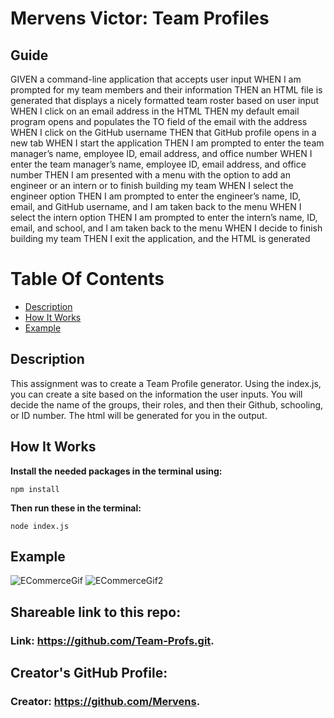 # Mervens Victor: Team Profiles

## Guide
GIVEN a command-line application that accepts user input
WHEN I am prompted for my team members and their information
THEN an HTML file is generated that displays a nicely formatted team roster based on user input
WHEN I click on an email address in the HTML
THEN my default email program opens and populates the TO field of the email with the address
WHEN I click on the GitHub username
THEN that GitHub profile opens in a new tab
WHEN I start the application
THEN I am prompted to enter the team manager’s name, employee ID, email address, and office number
WHEN I enter the team manager’s name, employee ID, email address, and office number
THEN I am presented with a menu with the option to add an engineer or an intern or to finish building my team
WHEN I select the engineer option
THEN I am prompted to enter the engineer’s name, ID, email, and GitHub username, and I am taken back to the menu
WHEN I select the intern option
THEN I am prompted to enter the intern’s name, ID, email, and school, and I am taken back to the menu
WHEN I decide to finish building my team
THEN I exit the application, and the HTML is generated

# Table Of Contents
- [Description](#description)
- [How It Works](#how-it-works)
- [Example](#example)

## Description  
This assignment was to create a Team Profile generator. Using the index.js, you can create a site based on the information the user inputs. You will decide the name of the groups, their roles, and then their Github, schooling, or ID number. The html will be generated for you in the output.

## How It Works  

**Install the needed packages in the terminal using:**

`npm install`

**Then run these in the terminal:**

`node index.js`

## Example
![ECommerceGif]()
![ECommerceGif2](https://user-images.githubusercontent.com/82620500/132426155-6b66c82a-446f-4351-9a80-a5b35e90a0ad.gif)

## Shareable link to this repo:  

### Link: **https://github.com/Team-Profs.git.**  

## Creator's GitHub Profile:  

### Creator: **https://github.com/Mervens.**

